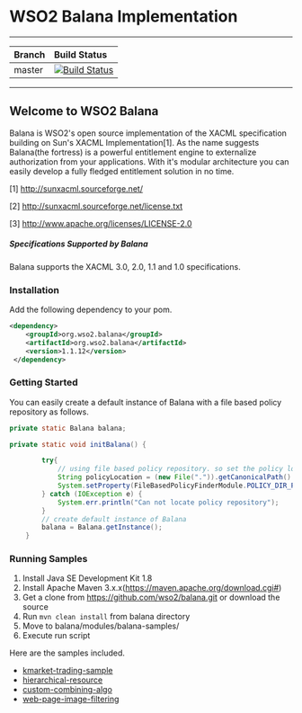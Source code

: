 WSO2 Balana Implementation
==========================

---

|  Branch | Build Status |
| :------------ |:-------------
| master      | [![Build Status](https://wso2.org/jenkins/buildStatus/icon?job=forked-dependencies/wso2-balana)](https://wso2.org/jenkins/job/forked-dependencies/wso2-balana) |

---

## Welcome to WSO2 Balana
Balana is WSO2's open source implementation of the XACML specification building on Sun's XACML Implementation[1]. As the name suggests Balana(the fortress) is a powerful entitlement engine to externalize authorization from your applications. With it's modular architecture you can easily develop a fully fledged entitlement solution in no time.

[1] http://sunxacml.sourceforge.net/

[2] http://sunxacml.sourceforge.net/license.txt

[3] http://www.apache.org/licenses/LICENSE-2.0

##### Specifications Supported by Balana
Balana supports the XACML 3.0, 2.0, 1.1 and 1.0 specifications.

### Installation
Add the following dependency to your pom.
```xml
<dependency>
    <groupId>org.wso2.balana</groupId>
    <artifactId>org.wso2.balana</artifactId>
    <version>1.1.12</version>
 </dependency>
```

### Getting Started
You can easily create a default instance of Balana with a file based policy repository as follows.

```java
private static Balana balana;

private static void initBalana() {

        try{
            // using file based policy repository. so set the policy location as system property
            String policyLocation = (new File(".")).getCanonicalPath() + File.separator + "resources";
            System.setProperty(FileBasedPolicyFinderModule.POLICY_DIR_PROPERTY, policyLocation);
        } catch (IOException e) {
            System.err.println("Can not locate policy repository");
        }
        // create default instance of Balana
        balana = Balana.getInstance();
    }
```

### Running Samples
1) Install Java SE Development Kit 1.8
2) Install Apache Maven 3.x.x(https://maven.apache.org/download.cgi#)
3) Get a clone from https://github.com/wso2/balana.git or download the source
4) Run ``mvn clean install`` from balana directory
5) Move to balana/modules/balana-samples/<selected sample>
6) Execute run script

Here are the samples included.

* [kmarket-trading-sample](modules/balana-samples/kmarket-trading-sample/README.md)
* [hierarchical-resource](modules/balana-samples/hierarchical-resource/README.md)
* [custom-combining-algo](modules/balana-samples/custom-combining-algo/README.md)
* [web-page-image-filtering](modules/balana-samples/web-page-image-filtering/README.md)


